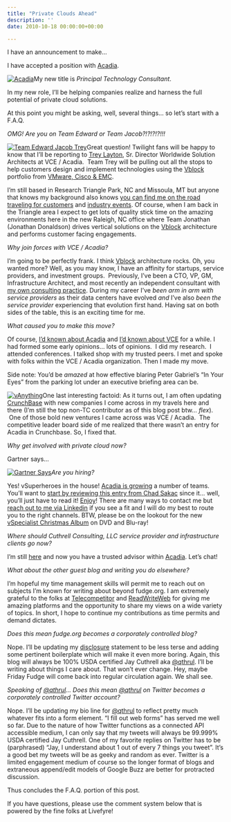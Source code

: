 ```yaml
---
title: "Private Clouds Ahead"
description: ''
date: 2010-10-18 00:00:00+00:00

---
```


I have an announcement to make…

I have accepted a position with [Acadia](http://www.acadia.com/).

[![Acadia](https://substack.com/static/ea406d60b7370436826afb584265ead3/c8042/11372017875.png "Acadia")](https://substackcdn.com/image/fetch/f_auto,q_auto:good,fl_progressive:steep/https%3A%2F%2Fsubstack.com%2Fstatic%2Fea406d60b7370436826afb584265ead3%2Fc8042%2F11372017875.png)My new title is *Principal Technology Consultant*.

In my new role, I’ll be helping companies realize and harness the full potential of private cloud solutions.

At this point you might be asking, well, several things… so let’s start with a F.A.Q.

*OMG! Are you on Team Edward or Team Jacob?!?!?!?!!!*

[![Team Edward Jacob Trey](https://substack.com/static/f002ea98ffecaf3287ceb4fddfd47ede/5a46d/11372078794.png "Team Edward Jacob Trey")](https://substackcdn.com/image/fetch/f_auto,q_auto:good,fl_progressive:steep/https%3A%2F%2Fsubstack.com%2Fstatic%2Ff002ea98ffecaf3287ceb4fddfd47ede%2F5a46d%2F11372078794.png)Great question! Twilight fans will be happy to know that I’ll be reporting to [Trey Layton](http://www.ethernetstorageguy.com/), Sr. Director Worldwide Solution Architects at VCE / Acadia.  Team Trey will be pulling out all the stops to help customers design and implement technologies using the [Vblock](http://acadia.com/solutions/vblock/index.htm) portfolio from [VMware, Cisco & EMC](http://www.vcecoalition.com/).

I’m still based in Research Triangle Park, NC and Missoula, MT but anyone that knows my background also knows [you can find me on the road traveling for customers](http://www.tripit.com/people/cuthrell.com) and [industry events](http://plancast.com/qthrul). Of course, when I am back in the Triangle area I expect to get lots of quality stick time on the amazing environments here in the new Raleigh, NC office where Team Jonathan (Jonathan Donaldson) drives vertical solutions on the [Vblock](http://acadia.com/solutions/vblock/index.htm) architecture and performs customer facing engagements.

*Why join forces with VCE / Acadia?*

I’m going to be perfectly frank. I think [Vblock](http://acadia.com/solutions/vblock/index.htm) architecture rocks. Oh, you wanted more? Well, as you may know, I have an affinity for startups, service providers, and investment groups.  Previously, I’ve been a CTO, VP, GM, Infrastructure Architect, and most recently an independent consultant with [my own consulting practice](http://fudge.org/back-to-my-consulting-roots/). During my career I’ve *been arm in arm with service providers* as their data centers have evolved *and* I’ve also *been the service provider* experiencing that evolution first hand. Having sat on both sides of the table, this is an exciting time for me.

*What caused you to make this move?*

Of course, [I’d known about Acadia](http://chucksblog.emc.com/chucks_blog/2009/11/introducing-acadia.html) and [I’d known about VCE](http://chucksblog.emc.com/chucks_blog/2009/11/announcing-the-vce-coalition.html) for a while. I had formed some early opinions… lots of opinions.  I did my research.  I attended conferences. I talked shop with my trusted peers. I met and spoke with folks within the VCE / Acadia organization. Then I made my move.

Side note: You’d be *amazed* at how effective blaring Peter Gabriel’s “In Your Eyes” from the parking lot under an executive briefing area can be.

[![vAnything](https://substack.com/static/99bfba47b1676bc35c580bc6a6560865/5a46d/11372078854.png "vAnything")](https://substackcdn.com/image/fetch/f_auto,q_auto:good,fl_progressive:steep/https%3A%2F%2Fsubstack.com%2Fstatic%2F99bfba47b1676bc35c580bc6a6560865%2F5a46d%2F11372078854.png)One last interesting factoid: As it turns out, I am often updating [CrunchBase](http://crunchbase.com) with new companies I come across in my travels here and there (I’m still the top non-TC contributor as of this blog post btw… *flex*).  One of those bold new ventures I came across was VCE / Acadia.  The competitive leader board side of me realized that there wasn’t an entry for Acadia in Crunchbase. So, I fixed that.

*Why get involved with private cloud now?*

Gartner says…

[![Gartner Says](https://substack.com/static/6f822250adaf9024236c0718c4ce0e56/828fb/5082612860.jpg "Gartner Says")](https://substackcdn.com/image/fetch/f_auto,q_auto:good,fl_progressive:steep/https%3A%2F%2Fsubstack.com%2Fstatic%2F6f822250adaf9024236c0718c4ce0e56%2F828fb%2F5082612860.jpg)*Are you hiring?*

Yes! vSuperheroes in the house! [Acadia is growing](http://acadia.com/careers/index.htm) a number of teams. You’ll want to [start by reviewing this entry from Chad Sakac](http://virtualgeek.typepad.com/virtual_geek/2010/09/more-than-200-open-positions-at-emc-emc-partners-and-vce.html) since it… well, you’ll just have to read it! [Enjoy](http://virtualgeek.typepad.com/virtual_geek/2010/09/more-than-200-open-positions-at-emc-emc-partners-and-vce.html)! There are many ways to contact me but [reach out to me via Linkedin](http://www.linkedin.com/in/qthrul) if you see a fit and I will do my best to route you to the right channels. BTW, please be on the lookout for the new [vSpecialist Christmas Album](http://www.youtube.com/watch?v=DdSLc68J210&feature=player_embedded) on DVD and Blu-ray!

*Where should Cuthrell Consulting, LLC service provider and infrastructure clients go now?*

I’m still [here](http://cuthrell.com) and now you have a trusted advisor within [Acadia](http://www.acadia.com/). Let’s chat!

*What about the other guest blog and writing you do elsewhere?*

I’m hopeful my time management skills will permit me to reach out on subjects I’m known for writing about beyond fudge.org. I am extremely grateful to the folks at [Telecompetitor](http://telecompetitor.com) and [ReadWriteWeb](http://readwriteweb.com) for giving me amazing platforms and the opportunity to share my views on a wide variety of topics. In short, I hope to continue my contributions as time permits and demand dictates.

*Does this mean fudge.org becomes a corporately controlled blog?*

Nope. I’ll be updating my [disclosure](http://fudge.org/disclosure/) statement to be less terse and adding some pertinent boilerplate which will make it even more boring. Again, this blog will always be 100% USDA certified Jay Cuthrell aka [@qthrul](http://twitter.com/qthrul). I’ll be writing about things I care about. That won’t ever change. Hey, maybe Friday Fudge will come back into regular circulation again. We shall see.

*Speaking of [@qthrul](http://twitter.com/qthrul)… Does this mean [@qthrul](http://twitter.com/qthrul) on Twitter becomes a corporately controlled Twitter account?*

Nope. I’ll be updating my bio line for [@qthrul](http://twitter.com/qthrul) to reflect pretty much whatever fits into a form element. “I fill out web forms” has served me well so far. Due to the nature of how Twitter functions as a connected API accessible medium, I can only say that my tweets will always be 99.999% USDA certified Jay Cuthrell. One of my favorite replies on Twitter has to be (parphrased) “Jay, I understand about 1 out of every 7 things you tweet”. It’s a good bet my tweets will be as geeky and random as ever. Twitter is a limited engagement medium of course so the longer format of blogs and extraneous append/edit models of Google Buzz are better for protracted discussion.

Thus concludes the F.A.Q. portion of this post.

If you have questions, please use the comment system below that is powered by the fine folks at Livefyre!

